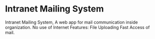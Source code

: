 # Intranet Mailing System
Intranet Mailing System, A web app for mail communication inside  organization.
No use of Internet
Features:
File Uploading
Fast Access of mail.
